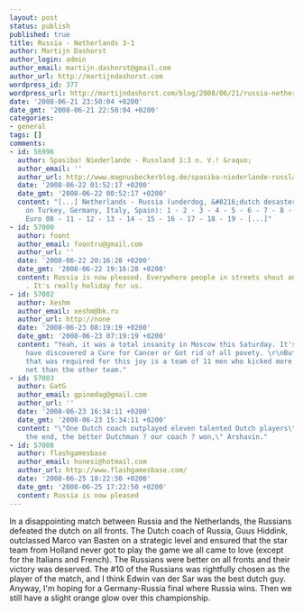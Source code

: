 ```yaml
---
layout: post
status: publish
published: true
title: Russia - Netherlands 3-1
author: Martijn Dashorst
author_login: admin
author_email: martijn.dashorst@gmail.com
author_url: http://martijndashorst.com
wordpress_id: 377
wordpress_url: http://martijndashorst.com/blog/2008/06/21/russia-netherlands-3-1/
date: '2008-06-21 23:50:04 +0200'
date_gmt: '2008-06-21 22:50:04 +0200'
categories:
- general
tags: []
comments:
- id: 56996
  author: Spasiba! Niederlande - Russland 1:3 n. V.! &raquo;
  author_email: ''
  author_url: http://www.magnusbeckerblog.de/spasiba-niederlande-russland-13-n-v/992/
  date: '2008-06-22 01:52:17 +0200'
  date_gmt: '2008-06-22 00:52:17 +0200'
  content: "[...] Netherlands - Russia (underdog, &#8216;dutch desaster&#8216;, or
    on Turkey, Germany, Italy, Spain): 1 - 2 - 3 - 4 - 5 - 6 - 7 - 8 - 9 - 10 - UEFA
    Euro 08 - 11 - 12 - 13 - 14 - 15 - 16 - 17 - 18 - 19 - [...]"
- id: 57000
  author: foont
  author_email: foontru@gmail.com
  author_url: ''
  date: '2008-06-22 20:16:28 +0200'
  date_gmt: '2008-06-22 19:16:28 +0200'
  content: Russia is now pleased. Everywhere people in streets shout and scan "Russia"
    . It's really holiday for us.
- id: 57002
  author: Xeshm
  author_email: xeshm@bk.ru
  author_url: http://none
  date: '2008-06-23 08:19:19 +0200'
  date_gmt: '2008-06-23 07:19:19 +0200'
  content: "Yeah, it was a total insanity in Moscow this Saturday. It's like the mankind
    have discovered a Cure for Cancer or Got rid of all povety. \r\nBut in fact all
    that was required for this joy is a team of 11 men who kicked more times in the
    net than the other team."
- id: 57003
  author: GatG
  author_email: gpinedag@gmail.com
  author_url: ''
  date: '2008-06-23 16:34:11 +0200'
  date_gmt: '2008-06-23 15:34:11 +0200'
  content: "\"One Dutch coach outplayed eleven talented Dutch players\", Arshavin.\r\n\"At
    the end, the better Dutchman ? our coach ? won,\" Arshavin."
- id: 57008
  author: flashgamesbase
  author_email: honesi@hotmail.com
  author_url: http://www.flashgamesbase.com/
  date: '2008-06-25 18:22:50 +0200'
  date_gmt: '2008-06-25 17:22:50 +0200'
  content: Russia is now pleased
---
```

<p>In a disappointing match between Russia and the Netherlands, the Russians defeated the dutch on all fronts. The Dutch coach of Russia, Guus Hiddink, outclassed Marco van Basten on a strategic level and ensured that the star team from Holland never got to play the game we all came to love (except for the Italians and French). The Russians were better on all fronts and their victory was deserved. The #10 of the Russians was rightfully chosen as the player of the match, and I think Edwin van der Sar was the best dutch guy. Anyway, I'm hoping for a Germany-Russia final where Russia wins. Then we still have a slight orange glow over this championship.</p>
